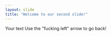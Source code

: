 ```yaml
---
layout: slide
title: "Welcome to our second slide!"
---
```

Your text
Use the "fucking left" arrow to go back!
